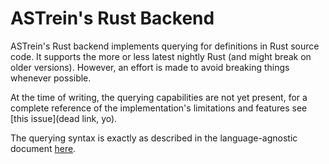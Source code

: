 # ASTrein's Rust Backend
ASTrein's Rust backend implements querying for definitions in Rust source
code. It supports the more or less latest nightly Rust (and might break on
older versions). However, an effort is made to avoid breaking things whenever
possible.

At the time of writing, the querying capabilities are not yet present, for a
complete reference of the implementation's limitations and features see
[this issue](dead link, yo).

The querying syntax is exactly as described in the language-agnostic document
[here](https://github.com/ibabushkin/astrein/blob/master/astrein/query.md).
